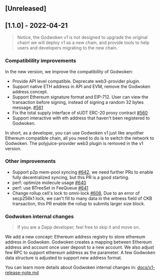 ## [Unreleased]

## [1.1.0] - 2022-04-21

> Notice, the Godwoken v1 is not designed to upgrade the original chain! we will deploy v1 as a new chain, and provide tools to help users and developers migrating to the new chain.

### Compatiblility improvements

In the new version, we improve the compatibility of Godwoken:

- Provide API level compatible. Deprecate web3-provider plugin.
- Support native ETH address in API and EVM, remove the Godwoken address concept.
- Support Ethereum signature format and EIP-712. User can view the transaction before signing, instead of signing a random 32 bytes message. [#561](https://github.com/nervosnetwork/godwoken/pull/561)
- Fix the total supply interface of sUDT ERC-20 proxy contract [#560](https://github.com/nervosnetwork/godwoken/pull/560)
- Support interactive with eth address that haven't been registered to Godwoken.

In short, as a developer, you can use Godwoken v1 just like anyother Ethereum compatible chain, all you need to do is to switch the network to Godwoken. The polyjuice-provider web3 plugin is removed in the v1 version.

### Other improvements

- Support p2p mem-pool syncing [#642](https://github.com/nervosnetwork/godwoken/pull/642), we need further PRs to enable fully decentralized syncing, but this PR is a good starting.
- perf: optimize molecule usage [#640](https://github.com/nervosnetwork/godwoken/pull/640)
- perf: use BTreeSet in FeeQueue [#641](https://github.com/nervosnetwork/godwoken/pull/641)
- Change rollup cell's lock to omni-lock [#608](https://github.com/nervosnetwork/godwoken/pull/608), Due to an error of secp256k1 lock, we can't fill to many data in the witness field of CKB transaction, this PR enable the rollup to submits larger size block.

### Godwoken internal changes

> If you are a Dapp developer, feel free to skip it and move on.

We add a new concept: Ethereum address registry to store ethereum address in Godwoken. Godwoken creates a mapping between Ethereum address and account once user deposit to a new account. We also adjust few RPC to support ethereum address as the parameter. A few Godwoken data structure is adjusted to support new address format.

You can learn more details about Godwoken internal changes in: [docs/v1-release-note.md](https://github.com/nervosnetwork/godwoken/blob/develop/docs/v1-release-note.md)
